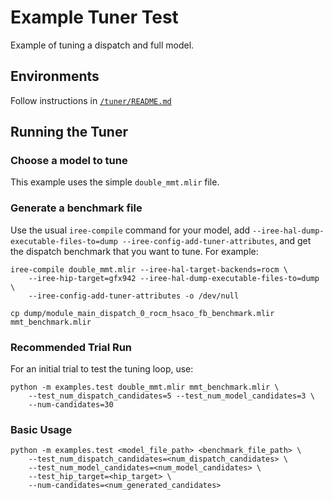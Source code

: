 # Example Tuner Test

Example of tuning a dispatch and full model.

## Environments
Follow instructions in [`/tuner/README.md`](../README.md)

## Running the Tuner

### Choose a model to tune
This example uses the simple `double_mmt.mlir` file.

### Generate a benchmark file
Use the usual `iree-compile` command for your model, add
`--iree-hal-dump-executable-files-to=dump --iree-config-add-tuner-attributes`,
and get the dispatch benchmark that you want to tune. For example:
```shell
iree-compile double_mmt.mlir --iree-hal-target-backends=rocm \
    --iree-hip-target=gfx942 --iree-hal-dump-executable-files-to=dump \
    --iree-config-add-tuner-attributes -o /dev/null

cp dump/module_main_dispatch_0_rocm_hsaco_fb_benchmark.mlir mmt_benchmark.mlir
```

### Recommended Trial Run
For an initial trial to test the tuning loop, use:
```shell
python -m examples.test double_mmt.mlir mmt_benchmark.mlir \
    --test_num_dispatch_candidates=5 --test_num_model_candidates=3 \
    --num-candidates=30
```

### Basic Usage
```shell
python -m examples.test <model_file_path> <benchmark_file_path> \
    --test_num_dispatch_candidates=<num_dispatch_candidates> \
    --test_num_model_candidates=<num_model_candidates> \
    --test_hip_target=<hip_target> \
    --num-candidates=<num_generated_candidates>
```
